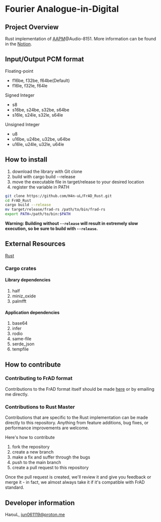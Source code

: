 # Fourier Analogue-in-Digital

## Project Overview

Rust implementation of [AAPM](https://mikhael-openworkspace.notion.site/Project-Archivist-e512fa7a21474ef6bdbd615a424293cf)@Audio-8151. More information can be found in the [Notion](https://mikhael-openworkspace.notion.site/Fourier-Analogue-in-Digital-d170c1760cbf4bb4aaea9b1f09b7fead?pvs=4).

## Input/Output PCM format

Floating-point

- f16be, f32be, f64be(Default)
- f16le, f32le, f64le

Signed Integer

- s8
- s16be, s24be, s32be, s64be
- s16le, s24le, s32le, s64le

Unsigned Integer

- u8
- u16be, u24be, u32be, u64be
- u16le, u24le, u32le, u64le

## How to install

1. download the library with Git clone
2. build with cargo build --release
3. move the executable file in target/release to your desired location
4. register the variable in PATH

```bash
git clone https://github.com/H4n-uL/FrAD_Rust.git
cd FrAD_Rust
cargo build --release
mv target/release/frad-rs /path/to/bin/frad-rs
export PATH=/path/to/bin:$PATH
```

**Warning: Building without `--release` will result in extremely slow execution, so be sure to build with `--release`.**

## External Resources

[Rust](https://github.com/rust-lang/rust)

### Cargo crates

#### Library dependencies

1. half
2. miniz_oxide
3. palmfft

#### Application dependencies

1. base64
2. infer
3. rodio
4. same-file
5. serde_json
6. tempfile

## How to contribute

### Contributing to FrAD format

Contributions to the FrAD format itself should be made [here](https://github.com/H4n-uL/Fourier_Analogue-in-Digital) or by emailing me directly.

### Contributions to Rust Master

Contributions that are specific to the Rust implementation can be made directly to this repository. Anything from feature additions, bug fixes, or performance improvements are welcome.

Here's how to contribute

1. fork the repository
2. create a new branch
3. make a fix and suffer through the bugs
4. push to the main branch
5. create a pull request to this repository

Once the pull request is created, we'll review it and give you feedback or merge it - in fact, we almost always take it if it's compatible with FrAD standard.

## Developer information

HaמuL, <jun061119@proton.me>

